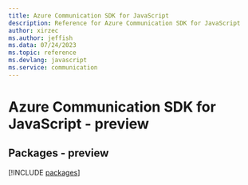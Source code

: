 ```yaml
---
title: Azure Communication SDK for JavaScript
description: Reference for Azure Communication SDK for JavaScript
author: xirzec
ms.author: jeffish
ms.data: 07/24/2023
ms.topic: reference
ms.devlang: javascript
ms.service: communication
---
```

# Azure Communication SDK for JavaScript - preview
## Packages - preview
[!INCLUDE [packages](communication-index.md)]